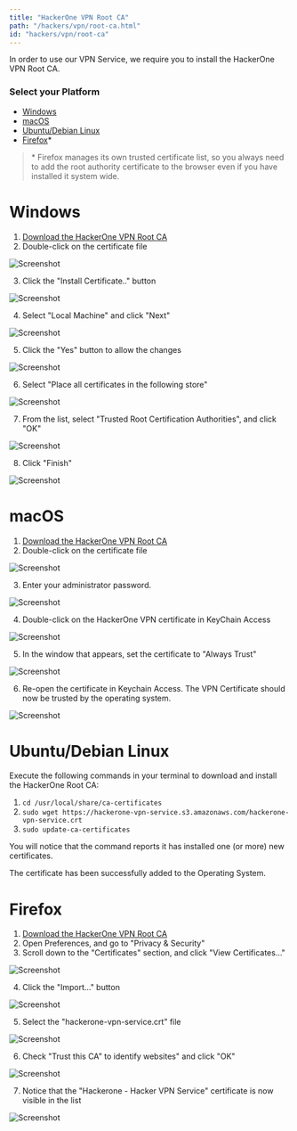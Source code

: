```yaml
---
title: "HackerOne VPN Root CA"
path: "/hackers/vpn/root-ca.html"
id: "hackers/vpn/root-ca"
---
```


In order to use our VPN Service, we require you to install the HackerOne VPN Root CA.

### Select your Platform

* [Windows](#windows)
* [macOS](#macos)
* [Ubuntu/Debian Linux](#ubuntu)
* [Firefox](#firefox)\*

> \* Firefox manages its own trusted certificate list, so you always need to add the root authority certificate to the browser even if you have installed it system wide.

<h1 id="windows">Windows</h1>

1. [Download the HackerOne VPN Root CA](https://hackerone-vpn-service.s3.amazonaws.com/hackerone-vpn-service.crt)
2. Double-click on the certificate file

![Screenshot](../images/vpn-windows.png)

3. Click the "Install Certificate.." button

![Screenshot](../images/vpn-windows-2.png)

4. Select "Local Machine" and click "Next"

![Screenshot](../images/vpn-windows-3.png)

5. Click the "Yes" button to allow the changes

![Screenshot](../images/vpn-windows-4.png)

6. Select "Place all certificates in the following store"

![Screenshot](../images/vpn-windows-5.png)

7. From the list, select "Trusted Root Certification Authorities", and click "OK"

![Screenshot](../images/vpn-windows-6.png)

8. Click "Finish"

![Screenshot](../images/vpn-windows-7.png)

<h1 id="macos">macOS</h1>

1. [Download the HackerOne VPN Root CA](https://hackerone-vpn-service.s3.amazonaws.com/hackerone-vpn-service.crt)
2. Double-click on the certificate file

![Screenshot](../images/vpn-macos-1.png)

3. Enter your administrator password.

![Screenshot](../images/vpn-macos-2.png)

4. Double-click on the HackerOne VPN certificate in KeyChain Access

![Screenshot](../images/vpn-macos-3.png)

5. In the window that appears, set the certificate to "Always Trust"

![Screenshot](../images/vpn-macos-4.png)

6. Re-open the certificate in Keychain Access. The VPN Certificate should now be trusted by the operating system.

![Screenshot](../images/vpn-macos-5.png)

<h1 id="ubuntu">Ubuntu/Debian Linux</h1>

Execute the following commands in your terminal to download and install the HackerOne Root CA:

1. `cd /usr/local/share/ca-certificates`
2. `sudo wget https://hackerone-vpn-service.s3.amazonaws.com/hackerone-vpn-service.crt`
3. `sudo update-ca-certificates`

You will notice that the command reports it has installed one (or more) new certificates.

The certificate has been successfully added to the Operating System.

<h1 id="firefox">Firefox</h1>

1. [Download the HackerOne VPN Root CA](https://hackerone-vpn-service.s3.amazonaws.com/hackerone-vpn-service.crt)
2. Open Preferences, and go to "Privacy & Security"
3. Scroll down to the "Certificates" section, and click "View Certificates..."

![Screenshot](../images/vpn-firefox-1.png)

4. Click the "Import..." button

![Screenshot](../images/vpn-firefox-2.png)

5. Select the "hackerone-vpn-service.crt" file

![Screenshot](../images/vpn-firefox-3.png)

6. Check "Trust this CA" to identify websites" and click "OK"

![Screenshot](../images/vpn-firefox-4.png)

7. Notice that the "Hackerone - Hacker VPN Service" certificate is now visible in the list

![Screenshot](../images/vpn-firefox-5.png)
